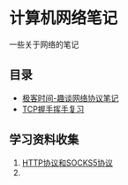 # 计算机网络笔记

一些关于网络的笔记

## 目录

- [极客时间-趣谈网络协议笔记](趣谈网络协议笔记.md)
- [TCP握手挥手复习](TCP握手挥手复习.md)


## 学习资料收集

1. [HTTP协议和SOCKS5协议](https://www.cnblogs.com/yinzhengjie/p/7357860.html)
2. 